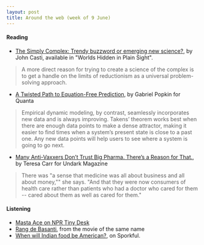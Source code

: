 ```yaml
---
layout: post
title: Around the web (week of 9 June)
---
```


#### Reading
- [The Simply Complex: Trendy buzzword or emerging new science?](https://www.santafe.edu/research/results/sfi-press/worlds-hidden-plain-sight), by John Casti, available in "Worlds Hidden in Plain Sight".

> A more direct reason for trying to create a science of the complex is to get a handle on the limits of reductionism as a universal problem-solving approach.


<!--more-->


- [A Twisted Path to Equation-Free Prediction](https://www.quantamagazine.org/chaos-theory-in-ecology-predicts-future-populations-20151013/), by Gabriel Popkin for Quanta

>  Empirical dynamic modeling, by contrast, seamlessly incorporates new data and is always improving. Takens’ theorem works best when there are enough data points to make a dense attractor, making it easier to find times when a system’s present state is close to a past one. Any new data points will help users to see where a system is going to go next. 


- [Many Anti-Vaxxers Don’t Trust Big Pharma. There’s a Reason for That.](https://undark.org/article/anti-vaxxers-vaccines-trust-big-pharma/), by Teresa Carr for Undark Magazine

> There was "a sense that medicine was all about business and all about money,"" she says. "And that they were now consumers of health care rather than patients who had a doctor who cared for them -- cared about them as well as cared for them."



#### Listening

- [Masta Ace on NPR Tiny Desk](https://www.youtube.com/watch?v=3CxvB0d5VF0)  
- [Rang de Basanti](https://www.youtube.com/watch?v=c769V25pX08), from the movie of the same name  
- [When will Indian food be American?](http://www.sporkful.com/live-when-will-indian-food-be-american/), on Sporkful.  
